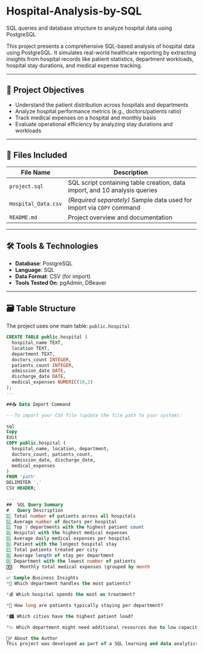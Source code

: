 # Hospital-Analysis-by-SQL
SQL queries and database structure to analyze hospital data using PostgreSQL

This project presents a comprehensive SQL-based analysis of hospital data using PostgreSQL. It simulates real-world healthcare reporting by extracting insights from hospital records like patient statistics, department workloads, hospital stay durations, and medical expense tracking.

---

## 📌 Project Objectives

- Understand the patient distribution across hospitals and departments
- Analyze hospital performance metrics (e.g., doctors/patients ratio)
- Track medical expenses on a hospital and monthly basis
- Evaluate operational efficiency by analyzing stay durations and workloads

---

## 📂 Files Included

| File Name         | Description                                      |
|------------------|--------------------------------------------------|
| `project.sql`     | SQL script containing table creation, data import, and 10 analysis queries |
| `Hospital_Data.csv` | *(Required separately)* Sample data used for import via `COPY` command |
| `README.md`       | Project overview and documentation              |

---

## 🛠️ Tools & Technologies

- **Database**: PostgreSQL
- **Language**: SQL
- **Data Format**: CSV (for import)
- **Tools Tested On**: pgAdmin, DBeaver

---

## 🗃️ Table Structure

The project uses one main table: `public.hospital`

```sql
CREATE TABLE public.hospital (
  hospital_name TEXT,
  location TEXT,
  department TEXT,
  doctors_count INTEGER,
  patients_count INTEGER,
  admission_date DATE,
  discharge_date DATE,
  medical_expenses NUMERIC(10,2)
);
---

##📥 Data Import Command

---To import your CSV file (update the file path to your system):

sql
Copy
Edit
COPY public.hospital (
  hospital_name, location, department,
  doctors_count, patients_count,
  admission_date, discharge_date,
  medical_expenses
)
FROM 'path'
DELIMITER ','
CSV HEADER;

---
##  SQL Query Summary
#	Query Description
1️⃣	Total number of patients across all hospitals
2️⃣	Average number of doctors per hospital
3️⃣	Top 3 departments with the highest patient count
4️⃣	Hospital with the highest medical expenses
5️⃣	Average daily medical expenses per hospital
6️⃣	Patient with the longest hospital stay
7️⃣	Total patients treated per city
8️⃣	Average length of stay per department
9️⃣	Department with the lowest number of patients
🔟	Monthly total medical expenses (grouped by month
---
📈 Sample Business Insights
*💉 Which department handles the most patients?

*💰 Which hospital spends the most on treatment?

*📆 How long are patients typically staying per department?

*🏙️ Which cities have the highest patient load?

*📉 Which department might need additional resources due to low capacity?

🙋‍♂️ About the Author
This project was developed as part of a SQL learning and data analytics practice initiative by PUNEET TIWARI
